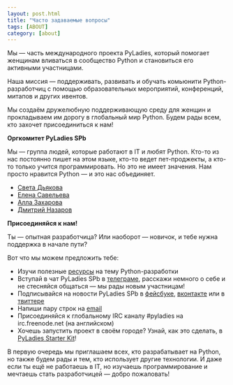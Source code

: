 ```yaml
---
layout: post.html
title: "Часто задаваемые вопросы"
tags: [ABOUT]
category: [about]
---
```


Мы — часть международного проекта PyLadies, который помогает женщинам вливаться в сообщество Python и становиться его активными участницами.

Наша миссия — поддерживать, развивать и обучать комьюнити Python-разработчиц с помощью образовательных мероприятий, конференций, митапов и других ивентов.

Мы создаём дружелюбную поддерживающую среду для женщин и прокладываем им дорогу в глобальный мир Python. Будем рады всем, кто захочет присоединиться к нам!

**Оргкомитет PyLadies SPb**

Мы — группа людей, которые работают в IT и любят Python. Кто-то из нас постоянно пишет на этом языке, кто-то ведет пет-проджекты, а кто-то только учится программировать. Но это не имеет значения. Нам просто нравится Python — и это нас объединяет.

* [Света Дьякова](https://twitter.com/d_moll)
* [Елена Савельева](https://twitter.com/lilislilit)
* [Алла Захарова](https://twitter.com/Mi5akaa)
* [Дмитрий Назаров](https://twitter.com/nazarov_tech)

**Присоединяйся к нам!**

Ты — опытная разработчица? Или наоборот — новичок, и тебе нужна поддержка в начале пути?

Вот что мы можем предложить тебе:


* Изучи полезные [ресурсы](http://spb.pyladies.com/resources) на тему Python-разработки
* Вступай в чат PyLadies SPb в [телеграме](http://t.me/pyladies_spb), расскажи немного о себе и не стесняйся общаться — мы рады новым участницам!
* Подписывайся на новости PyLadies SPb в [фейсбуке]( https://www.facebook.com/groups/pyladies.spb/), [вконтакте](https://vk.com/pyladies_spb) или в [твиттере](https://twitter.com/pyladies_spb)
* Напиши пару строк на [email](mailto:spb@pyladies.com)
* Присоединяйся к глобальному IRC каналу #pyladies на irc.freenode.net (на английском)
* Хочешь запустить проект в своём городе? Узнай, как это сделать, в [PyLadies Starter Kit](http://kit.pyladies.com/en/latest/)!

В первую очередь мы приглашаем всех, кто разрабатывает на Python, но также будем рады и тем, кто использует другие технологии. И даже если ты ещё не работаешь в IT, но изучаешь программирование и мечтаешь стать разработчицей — добро пожаловать!
